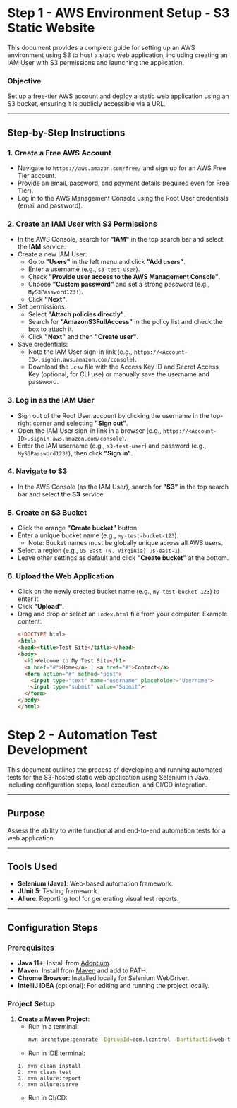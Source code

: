 # Step 1 - AWS Environment Setup - S3 Static Website

This document provides a complete guide for setting up an AWS environment using S3 to host a static web application, including creating an IAM User with S3 permissions and launching the application.

### Objective
Set up a free-tier AWS account and deploy a static web application using an S3 bucket, ensuring it is publicly accessible via a URL.

---

## Step-by-Step Instructions

### 1. Create a Free AWS Account
- Navigate to `https://aws.amazon.com/free/` and sign up for an AWS Free Tier account.
- Provide an email, password, and payment details (required even for Free Tier).
- Log in to the AWS Management Console using the Root User credentials (email and password).

### 2. Create an IAM User with S3 Permissions
- In the AWS Console, search for **"IAM"** in the top search bar and select the **IAM** service.
- Create a new IAM User:
    - Go to **"Users"** in the left menu and click **"Add users"**.
    - Enter a username (e.g., `s3-test-user`).
    - Check **"Provide user access to the AWS Management Console"**.
    - Choose **"Custom password"** and set a strong password (e.g., `MyS3Password123!`).
    - Click **"Next"**.
- Set permissions:
    - Select **"Attach policies directly"**.
    - Search for **"AmazonS3FullAccess"** in the policy list and check the box to attach it.
    - Click **"Next"** and then **"Create user"**.
- Save credentials:
    - Note the IAM User sign-in link (e.g., `https://<Account-ID>.signin.aws.amazon.com/console`).
    - Download the `.csv` file with the Access Key ID and Secret Access Key (optional, for CLI use) or manually save the username and password.

### 3. Log in as the IAM User
- Sign out of the Root User account by clicking the username in the top-right corner and selecting **"Sign out"**.
- Open the IAM User sign-in link in a browser (e.g., `https://<Account-ID>.signin.aws.amazon.com/console`).
- Enter the IAM username (e.g., `s3-test-user`) and password (e.g., `MyS3Password123!`), then click **"Sign in"**.

### 4. Navigate to S3
- In the AWS Console (as the IAM User), search for **"S3"** in the top search bar and select the **S3** service.

### 5. Create an S3 Bucket
- Click the orange **"Create bucket"** button.
- Enter a unique bucket name (e.g., `my-test-bucket-123`).
    - Note: Bucket names must be globally unique across all AWS users.
- Select a region (e.g., `US East (N. Virginia) us-east-1`).
- Leave other settings as default and click **"Create bucket"** at the bottom.

### 6. Upload the Web Application
- Click on the newly created bucket name (e.g., `my-test-bucket-123`) to enter it.
- Click **"Upload"**.
- Drag and drop or select an `index.html` file from your computer. Example content:
  ```html
  <!DOCTYPE html>
  <html>
  <head><title>Test Site</title></head>
  <body>
    <h1>Welcome to My Test Site</h1>
    <a href="#">Home</a> | <a href="#">Contact</a>
    <form action="#" method="post">
      <input type="text" name="username" placeholder="Username">
      <input type="submit" value="Submit">
    </form>
  </body>
  </html>
  
# Step 2 - Automation Test Development

This document outlines the process of developing and running automated tests for the S3-hosted static web application using Selenium in Java, including configuration steps, local execution, and CI/CD integration.

---

## Purpose
Assess the ability to write functional and end-to-end automation tests for a web application.

---

## Tools Used
- **Selenium (Java)**: Web-based automation framework.
- **JUnit 5**: Testing framework.
- **Allure**: Reporting tool for generating visual test reports.

---

## Configuration Steps

### Prerequisites
- **Java 11+**: Install from [Adoptium](https://adoptium.net/).
- **Maven**: Install from [Maven](https://maven.apache.org/download.cgi) and add to PATH.
- **Chrome Browser**: Installed locally for Selenium WebDriver.
- **IntelliJ IDEA** (optional): For editing and running the project locally.

### Project Setup
1. **Create a Maven Project**:
    - Run in a terminal:
      ```bash
      mvn archetype:generate -DgroupId=com.lcontrol -DartifactId=web-test -DarchetypeArtifactId=maven-archetype-quickstart -DinteractiveMode=false
    - Run in IDE terminal:
     ```
     1. mvn clean install
     2. mvn clean test
     3. mvn allure:report
     4. mvn allure:serve
     ```
    - Run in CI/CD:
    